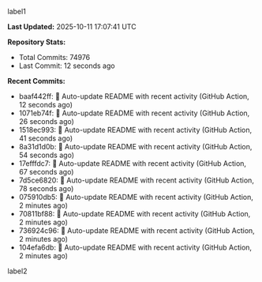 
label1 
<!-- ACTIVITY_START -->
**Last Updated:** 2025-10-11 17:07:41 UTC

**Repository Stats:**
- Total Commits: 74976
- Last Commit: 12 seconds ago

**Recent Commits:**
- baaf442ff: 🤖 Auto-update README with recent activity (GitHub Action, 12 seconds ago)
- 1071eb74f: 🤖 Auto-update README with recent activity (GitHub Action, 26 seconds ago)
- 1518ec993: 🤖 Auto-update README with recent activity (GitHub Action, 41 seconds ago)
- 8a31d1d0b: 🤖 Auto-update README with recent activity (GitHub Action, 54 seconds ago)
- 17efffdc7: 🤖 Auto-update README with recent activity (GitHub Action, 67 seconds ago)
- 7d5ce6820: 🤖 Auto-update README with recent activity (GitHub Action, 78 seconds ago)
- 075910db5: 🤖 Auto-update README with recent activity (GitHub Action, 2 minutes ago)
- 70811bf88: 🤖 Auto-update README with recent activity (GitHub Action, 2 minutes ago)
- 736924c96: 🤖 Auto-update README with recent activity (GitHub Action, 2 minutes ago)
- 104efa6db: 🤖 Auto-update README with recent activity (GitHub Action, 2 minutes ago)
<!-- ACTIVITY_END -->

label2
